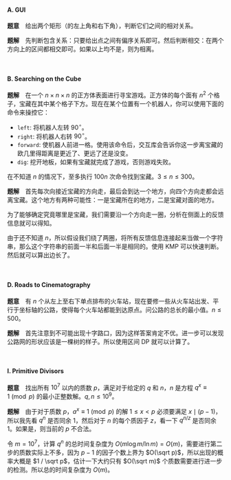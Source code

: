 #### A. GUI

**题意**　给出两个矩形（的左上角和右下角），判断它们之间的相对关系。

**题解**　先判断包含关系：只要给出点之间有偏序关系即可。然后判断相交：在两个方向上的区间都相交即可。如果以上均不是，则为相离。

<br />

#### B. Searching on the Cube

**题解**　在一个 $n \times n \times n$ 的正方体表面进行寻宝游戏。正方体的每个面有 $n^2$ 个格子，宝藏在其中某个格子下方。现在在某个位置有一个机器人，你可以使用下面的命令来操控它：

* `left`: 将机器人左转 $90^\circ$。
* `right`: 将机器人右转 $90^\circ$。
* `forward`: 使机器人前进一格。使用该命令后，交互库会告诉你这一步离宝藏的欧几里得距离是更近了、更远了还是没变。
* `dig`: 挖开地板，如果有宝藏就完成了游戏，否则游戏失败。

在不知道 $n$ 的情况下，至多执行 $100n$ 次命令找到宝藏。$3 \leqslant n \leqslant 300$。

**题解**　首先每次向接近宝藏的方向走，最后会到达一个地方，向四个方向走都会远离宝藏。这个地方有两种可能性：一是宝藏所在的地方，二是宝藏对面的地方。

为了能够确定究竟哪里是宝藏，我们需要沿一个方向走一圈，分析在侧面上的反馈信息就可以得知。

由于还不知道 $n$，所以假设我们绕了两圈，将所有反馈信息连接起来当做一个字符串，那么这个字符串的前面一半和后面一半是相同的。使用 KMP 可以快速判断。然后就可以算出边长了。

<br />

#### D. Roads to Cinematography 

**题意**　有 $n$ 个从左上至右下单点排布的火车站，现在要修一些从火车站出发、平行于坐标轴的公路，使得每个火车站都能到达原点。问公路的总长的最小值。$n \leqslant 500$。

**题解**　首先注意到不可能出现十字路口，因为这样答案肯定不优。进一步可以发现公路网的形状应该是一棵树的样子。所以使用区间 DP 就可以计算了。

<br />

#### I. Primitive Divisors

**题意**　找出所有 $10^7$ 以内的质数 $p$，满足对于给定的 $q$ 和 $n$，$n$ 是方程 $q^x \equiv 1 \pmod p$ 的最小正整数解。$q,\,n \leqslant 10^9$。

**题解**　由于对于质数 $p$，$a^x \equiv 1 \pmod p$ 的解 $1 \leqslant x < p$ 必须要满足 $x \mid (p - 1)$，所以我先看 $q^n$ 是否同余 1，然后对于 $n$ 的每个质因子 $z$，看一下 $q^{n/z}$ 是否同余 1。如果是，则当前的 $p$ 不合法。

令 $m = 10^7$，计算 $q^n$ 的总时间复杂度为 $O(m \log m / \ln m) = O(m)$，需要进行第二步的质数实际上不多，因为 $p - 1$ 的因子个数上界为 $O(\sqrt p)$，所以出现的概率大概是 $1 / \sqrt p$，估计一下大约只有 $O(\sqrt m)$ 个质数需要进行进一步的检测。所以总的时间复杂度为 $O(m)$。
